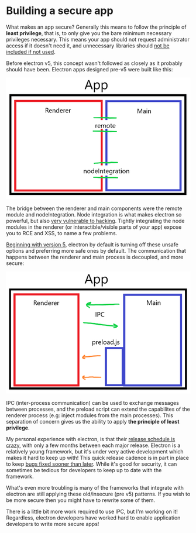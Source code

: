 # Building a secure app
What makes an app secure? Generally this means to follow the principle of **least privilege**, that is, to only give you the bare minimum necessary privileges necessary. This means your app should not request administrator access if it doesn't need it, and unnecessary libraries should [not be included if not used](https://martinfowler.com/bliki/Yagni.html).

Before electron v5, this concept wasn't followed as closely as it probably should have been. Electron apps designed pre-v5 were built like this: 

![Pre-v5 electron apps](https://github.com/victorsoares96/electron-template/blob/master/docs/imgs/pre-v5.png "Electron apps before version 5")

The bridge between the renderer and main components were the remote module and nodeIntegration. Node integration is what makes electron so powerful, but also [very vulnerable to hacking](https://snyk.io/vuln/npm:electron). Tightly integrating the node modules in the renderer (or interactible/visible parts of your app) expose you to RCE and XSS, to name a few problems.

[Beginning with version 5](https://electronjs.org/docs/api/breaking-changes#planned-breaking-api-changes-50), electron by default is turning off these unsafe options and preferring more safe ones by default. The communication that happens between the renderer and main process is decoupled, and more secure:

![v5+ electron apps](https://github.com/victorsoares96/electron-template/blob/master/docs/imgs/post-v5.png "Electron apps beginning with version 5")

IPC (inter-process communication) can be used to exchange messages between processes, and the preload script can extend the capabilites of the renderer process (e.g: inject modules from the main processes). This separation of concern gives us the ability to apply **the principle of least privilege**.

My personal experience with electron, is that their [release schedule is crazy](https://electronjs.org/docs/tutorial/electron-timelines), with only a few months between each major release. Electron is a relatively young framework, but it's under very active development which makes it hard to keep up with! This quick release cadence is in part in place to keep [bugs fixed sooner than later](https://electronjs.org/docs/tutorial/security#17-use-a-current-version-of-electron). While it's good for security, it can sometimes be tedious for developers to keep up to date with the framework.

What's even more troubling is many of the frameworks that integrate with electron are still applying these old/insecure (pre v5) patterns. If you wish to be more secure then you might have to rewrite some of them. 

There is a little bit more work required to use IPC, but I'm working on it! Regardless, electron developers have worked hard to enable application developers to write more secure apps!
